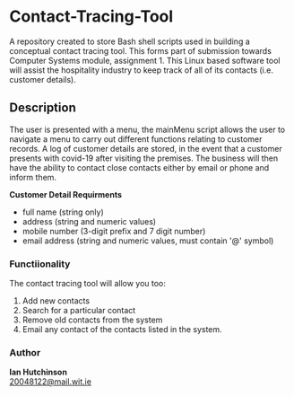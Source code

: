 # Contact-Tracing-Tool
A repository created to store Bash shell scripts used in building a conceptual contact tracing tool. This forms part of submission towards Computer Systems module, assignment 1. 
This Linux based software tool will assist the hospitality industry to keep track of all of its contacts (i.e. customer details).


## Description
The user is presented with a menu, the mainMenu script allows the user to navigate a menu to carry out different functions relating to customer records.
A log of customer details are stored, in the event that a customer presents with covid-19 after visiting the premises. 
The business will then have the ability to contact close contacts either by email or phone and inform them.


**Customer Detail Requirments**
* full name (string only)
* address (string and numeric values)
* mobile number (3-digit prefix and 7 digit number)
* email address (string and numeric values, must contain '@' symbol)



### Functiionality
The contact tracing tool will allow you too:
1. Add new contacts
2. Search for a particular contact
3. Remove old contacts from the system
4. Email any contact of the contacts listed in the system.


### Author

**Ian Hutchinson**  
20048122@mail.wit.ie
